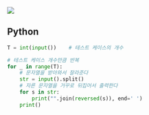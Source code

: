[![](https://user-images.githubusercontent.com/54588441/194197721-b7ca16d2-e4ce-4b7d-a7a8-c397c0a30197.png)
](https://www.acmicpc.net/problem/9093)

## Python
```python
T = int(input())    # 테스트 케이스의 개수

# 테스트 케이스 개수만큼 반복
for _ in range(T):
    # 문자열을 받아와서 잘라준다
    str = input().split()
    # 자른 문자열을 거꾸로 뒤집어서 출력한다
    for s in str:
        print("".join(reversed(s)), end=' ')
    print()
```